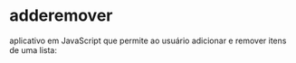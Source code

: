# adderemover
aplicativo em JavaScript que permite ao usuário adicionar e remover itens de uma lista:
